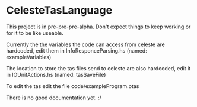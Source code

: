 # CelesteTasLanguage

This project is in pre-pre-pre-alpha. Don't expect things to keep working or for it to be like useable.

Currently the the variables the code can access from celeste are hardcoded, edit them in 
InfoResponceParsing.hs (named: exampleVariables)

The location to store the tas files send to celeste are also hardcoded, edit it in
IOUnitActions.hs (named: tasSaveFile)

To edit the tas edit the file code/exampleProgram.ptas

There is no good documentation yet. :/

